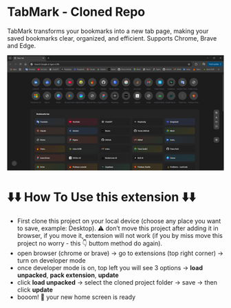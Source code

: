 # TabMark - Cloned Repo

TabMark transforms your bookmarks into a new tab page, making your saved bookmarks clear, organized, and efficient. Supports Chrome, Brave and Edge.

![Preview](https://github.com/bharathnaik2k/tabbar_bookmark/blob/master/preview.png)


# ⬇️⬇️ How To Use this extension ⬇️⬇️

- First clone this project on your local device (choose any place you want to save, example: Desktop). ⚠️ don’t move this project after adding it in browser, if you move it, extension will not work (if you by miss move this project no worry - this 👇 buttom method do again).
- open browser (chrome or brave) → go to extensions (top right corner) → turn on developer mode
- once developer mode is on, top left you will see 3 options → **load unpacked**, **pack extension**, **update**
- click **load unpacked** → select the cloned project folder → save → then click **update**
- booom! 🎉 your new home screen is ready
